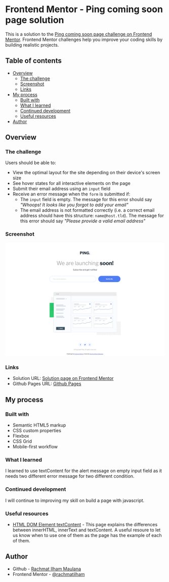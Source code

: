 # Frontend Mentor - Ping coming soon page solution

This is a solution to the [Ping coming soon page challenge on Frontend Mentor](https://www.frontendmentor.io/challenges/ping-single-column-coming-soon-page-5cadd051fec04111f7b848da). Frontend Mentor challenges help you improve your coding skills by building realistic projects.

## Table of contents

- [Overview](#overview)
  - [The challenge](#the-challenge)
  - [Screenshot](#screenshot)
  - [Links](#links)
- [My process](#my-process)
  - [Built with](#built-with)
  - [What I learned](#what-i-learned)
  - [Continued development](#continued-development)
  - [Useful resources](#useful-resources)
- [Author](#author)

## Overview

### The challenge

Users should be able to:

- View the optimal layout for the site depending on their device's screen size
- See hover states for all interactive elements on the page
- Submit their email address using an `input` field
- Receive an error message when the `form` is submitted if:
  - The `input` field is empty. The message for this error should say _"Whoops! It looks like you forgot to add your email"_
  - The email address is not formatted correctly (i.e. a correct email address should have this structure: `name@host.tld`). The message for this error should say _"Please provide a valid email address"_

### Screenshot

![Page Screenshot](./images/screenshot.jpg)

### Links

- Solution URL: [Solution page on Frontend Mentor]()
- Github Pages URL: [Github Pages](https://rachmatilham.github.io/ping-coming-soon-page-master/)

## My process

### Built with

- Semantic HTML5 markup
- CSS custom properties
- Flexbox
- CSS Grid
- Mobile-first workflow

### What I learned

I learned to use textContent for the alert message on empty input field as it needs two different error message for two different condition.

### Continued development

I will continue to improving my skill on build a page with javascript.

### Useful resources

- [HTML DOM Element textContent](https://www.w3schools.com/jsref/prop_node_textcontent.asp) - This page explains the differences between innerHTML, innerText and textContent. A useful resoure to let us know when to use one of them as the page has the example of each of them.

## Author

- Github - [Rachmat Ilham Maulana](https://github.com/rachmatilham/)
- Frontend Mentor - [@rachmatilham](https://www.frontendmentor.io/profile/rachmatilham)

